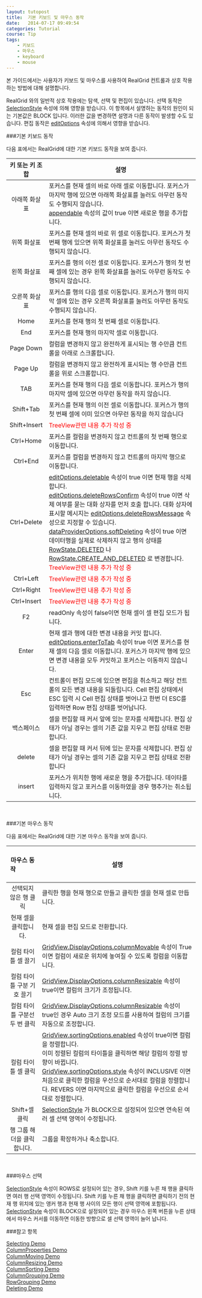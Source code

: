 ```yaml
---
layout: tutopost
title:  기본 키보드 및 마우스 동작
date:   2014-07-17 09:49:54
categories: Tutorial
course: Tip
tags:
    - 키보드
    - 마우스
    - keyboard
    - mouse
---
```


본 가이드에서는 사용자가 키보드 및 마우스를 사용하여 RealGrid 컨트롤과 상호 작용하는 방법에 대해 설명합니다.  

RealGrid 와의 일반적 상호 작용에는 탐색, 선택 및 편집이 있습니다. 선택 동작은 [SelectionStyle](/api/types/SelectionStyle) 속성에 의해 영향을 받습니다. 이 항목에서 설명하는 동작의 원인이 되는 기본값은 BLOCK 입니다. 이러한 값을 변경하면 설명과 다른 동작이 발생할 수도 있습니다. 편집 동작은 [editOptions](/api/types/EditOptions) 속성에 의해서 영향을 받습니다. 

###기본 키보드 동작 
 
다음 표에서는 RealGrid에 대한 기본 키보드 동작을 보여 줍니다.  
 
키 또는 키 조합 | 							설명
:-------------:|--------------------------------------------------------------------------------------------------  
  아래쪽 화살표  |   포커스를 현재 셀의 바로 아래 셀로 이동합니다. 포커스가 마지막 행에 있으면 아래쪽 화살표를 눌러도 아무런 동작도 수행되지 않습니다. <br>[appendable](/api/types/EditOptions) 속성의 값이 true 이면 새로운 행을 추가합니다.  												     
위쪽 화살표 | 포커스를 현재 셀의 바로 위 셀로 이동합니다. 포커스가 첫 번째 행에 있으면 위쪽 화살표를 눌러도 아무런 동작도 수행되지 않습니다.
왼쪽 화살표 | 포커스를 행의 이전 셀로 이동합니다. 포커스가 행의 첫 번째 셀에 있는 경우 왼쪽 화살표를 눌러도 아무런 동작도 수행되지 않습니다.					
오른쪽 화살표 |포커스를 행의 다음 셀로 이동합니다. 포커스가 행의 마지막 셀에 있는 경우 오른쪽 화살표를 눌러도 아무런 동작도 수행되지 않습니다.
Home | 포커스를 현재 행의 첫 번째 셀로 이동합니다.
End | 포커스를 현재 행의 마지막 셀로 이동합니다.
Page Down | 컬럼을 변경하지 않고 완전하게 표시되는 행 수만큼 컨트롤을 아래로 스크롤합니다. 
Page Up | 컬럼을 변경하지 않고 완전하게 표시되는 행 수만큼 컨트롤을 위로 스크롤합니다. 
TAB | 포커스를 현재 행의 다음 셀로 이동합니다. 포커스가 행의 마지막 셀에 있으면 아무런 동작을 하지 않습니다.
Shift+Tab | 포커스를 현재 행의 이전 셀로 이동합니다. 포커스가 행의 첫 번째 셀에 이미 있으면 아무런 동작을 하지 않습니다
Shift+Insert | <font color="red">TreeView관련 내용 추가 작성 중</font>
Ctrl+Home | 포커스를 컬럼을 변경하지 않고 컨트롤의 첫 번째 행으로 이동합니다.
Ctrl+End | 포커스를 컬럼을 변경하지 않고 컨트롤의 마지막 행으로 이동합니다.
Ctrl+Delete | [editOptions.deletable](/api/types/EditOptions) 속성이 true 이면 현재 행을 삭제합니다.<br> [editOptions.deleteRowsConfirm](/api/types/EditOptions) 속성이 true 이면 삭제 여부를 묻는 대화 상자를 먼저 호출 합니다. 대화 상자에 표시할 메시지는 [editOptions.deleteRowsMessage](/api/types/EditOptions) 속성으로 지정할 수 있습니다. <br> [dataProviderOptions.softDeleting](/api/types/DataProviderOptions/) 속성이 true 이면  데이터행을 실제로 삭제하지 않고 행의 상태를 [RowState.DELETED](/api/types/RowState) 나 [RowState.CREATE_AND_DELETED](/api/types/RowState) 로 변경합니다. <br> <font color="red">TreeView관련 내용 추가 작성 중</font>
Ctrl+Left | <font color="red">TreeView관련 내용 추가 작성 중</font>
Ctrl+Right | <font color="red">TreeView관련 내용 추가 작성 중</font>
Ctrl+Insert | <font color="red">TreeView관련 내용 추가 작성 중</font>
F2 | readOnly 속성이 false이면 현재 셀이 셀 편집 모드가 됩니다.
Enter | 현재 셀과 행에 대한 변경 내용을 커밋 합니다. <br>[editOptions.enterToTab](/api/types/EditOptions) 속성이 true 이면 포커스를 현재 셀의 다음 셀로 이동합니다. 포커스가 마지막 행에 있으면 변경 내용을 모두 커밋하고 포커스는 이동하지 않습니다.
Esc | 컨트롤이 편집 모드에 있으면 편집을 취소하고 해당 컨트롤의 모든 변경 내용을 되돌립니다. Cell 편집 상태에서 ESC 입력 시 Cell 편집 상태를 벗어나고 한번 더 ESC를 입력하면 Row 편집 상태를 벗어납니다.
백스페이스 | 셀을 편집할 때 커서 앞에 있는 문자를 삭제합니다. 편집 상태가 아닐 경우는 셀의 기존 값을 지우고 편집 상태로 전환합니다.
delete | 셀을 편집할 때 커서 뒤에 있는 문자를 삭제합니다. 편집 상태가 아닐 경우는 셀의 기존 값을 지우고 편집 상태로 전환합니다
insert | 포커스가 위치한 행에 새로운 행을 추가합니다. 데이타를 입력하지 않고 포커스를 이동하였을 경우 행추가는 취소됩니다.

<br>

###기본 마우스 동작  

다음 표에서는 RealGrid에 대한 기본 마우스 동작을 보여 줍니다.  
 
&nbsp; &nbsp; &nbsp; &nbsp; &nbsp; &nbsp; &nbsp; 마우스 동작 &nbsp; &nbsp; &nbsp; &nbsp; &nbsp; &nbsp; &nbsp; | 							설명
:-------------:|--------------------------------------------------------------------------------------------------  
선택되지 않은 행 클릭 | 클릭한 행을 현재 행으로 만들고 클릭한 셀을 현재 셀로 만듭니다.
현재 셀을 클릭합니다. | 현재 셀을 편집 모드로 전환합니다.
컬럼 타이틀 셀 끌기 | [GridView.DisplayOptions.columnMovable](/api/types/DisplayOptions) 속성이 True이면 컬럼이 새로운 위치에 놓여질 수 있도록 컬럼을 이동합니다.
컬럼 타이틀 구분 기호 끌기 | [GridView.DisplayOptions.columnResizable](/api/types/DisplayOptions) 속성이 true이면 컬럼의 크기가 조정됩니다.
컬럼 타이틀 구분선 두 번 클릭 | [GridView.DisplayOptions.columnResizable](/api/types/DisplayOptions) 속성이 true인 경우 Auto 크기 조정 모드를 사용하여 컬럼의 크기를 자동으로 조정합니다.
컬럼 타이틀 셀 클릭 | [GridView.sortingOptions.enabled](/api/types/SortingOptions) 속성이 true이면 컬럼을 정렬합니다. <br>이미 정렬된 컬럼의 타이틀을 클릭하면 해당 컬럼의 정렬 방향이 바뀝니다.<br>[GridView.sortingOptions.style](/api/types/SortingOptions) 속성이 INCLUSIVE 이면 처음으로 클릭한 컬럼을 우선으로 순서대로 컬럼을 정렬합니다.  REVERS 이면 마지막으로 클릭한 컬럼을 우선으로 순서대로 정렬합니다.
Shift+셀 클릭 | [SelectionStyle](/api/types/SelectionStyle) 가 BLOCK으로 설정되어 있으면 연속된 여러 셀 선택 영역이 수정됩니다.
행 그룹 해더을 클릭합니다. | 그룹을 확장하거나 축소합니다.

<br>

###마우스 선택

[SelectionStyle](/api/types/SelectionStyle) 속성이 ROWS로 설정되어 있는 경우, Shift 키를 누른 채 행을 클릭하면 여러 행 선택 영역이 수정됩니다.
Shift 키를 누른 채 행을 클릭하면 클릭하기 전의 현재 행 위치에 있는 앵커 행과 현재 행 사이의 모든 행이 선택 영역에 포함됩니다. [SelectionStyle](/api/types/SelectionStyle) 속성이 BLOCK으로 설정되어 있는 경우 마우스 왼쪽 버튼을 누른 상태에서 마우스 커서를 이동하면 이동한 방향으로 셀 선택 영역이 늘어 납니다.

###참고 항목

[Selecting Demo](http://demo.realgrid.com/GridComponent/Selecting/)  
[ColumnProperties Demo](http://demo.realgrid.com/Columns/ColumnProperties/)  
[ColumnMoving Demo](http://demo.realgrid.com/Columns/ColumnMoving)  
[ColumnResizing Demo](http://demo.realgrid.com/Columns/ColumnResizing/)  
[ColumnSorting Demo](http://demo.realgrid.com/Columns/ColumnSorting/)  
[ColumnGrouping Demo](http://demo.realgrid.com/Columns/ColumnGrouping/)  
[RowGrouping Demo](http://demo.realgrid.com/RowGroup/RowGrouping/)  
[Deleting Demo](http://demo.realgrid.com/Editing/Deleting/)  

